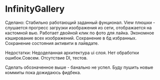 # InfinityGallery

Сделано:
Стабильно работающий заданный фунционал.
View плюшки - слушается прогресс загрузки изображения из сети, отображается на кастомной вью. Работает двойной клик по фото для лайка.
Экономное кэширование всех изображений. Сохранение в бд избранных.
Сохранение состояния активити в лайвдате.

Недостатки:
Недоделанная архитектура ui слоя.
Нет обработки ошибок.Совсем.
Отсутствие DI, тестов.

Сделать обозначенное выше - банально не успел. Буду пушить новые коммиты пока дожидаюсь фидбека.